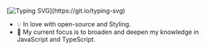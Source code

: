 [![Typing SVG](https://readme-typing-svg.demolab.com?font=Native&weight=300&size=18&duration=7000&pause=1000&color=CCD5AE&width=435&lines=Hi%2C+I%E2%80%99m+Shirin+and+I%E2%80%99m+a+React+developer.)](https://git.io/typing-svg)


- 💡 In love with open-source and Styling.
- 🔭  My current focus is to broaden and deepen my knowledge in JavaScript and TypeScript.
